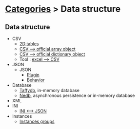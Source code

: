# [Categories](categories.index.html) > Data structure

## Data structure

- CSV
  - [2D tables](rex_csv.html)
  - [CSV --> official array object](rex_csv2array.html)
  - [CSV --> official dictionary object](rex_csv2dictionary.html)
  - Tool : [excel --> CSV](execel2cs.html)
- JSON
  - JSON
    - [Plugin](rex_hash.html)
    - [Behavior](rex_bhash.html)
- Database
  - [Taffydb](rex_taffydb.html), in-memory database
  - [Nedb](rex_nedb.html), asynchronous persistence or in-memory database
- XML
- INI
  - [INI <--> JSON](rex_ini.html)
- Instances
  - [Instances groups](rex_ginstgroup.html)


